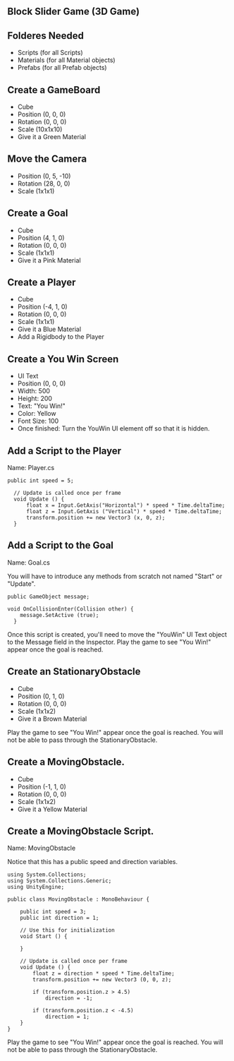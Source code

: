 ## Block Slider Game (3D Game)

## Folderes Needed

- Scripts (for all Scripts)
- Materials (for all Material objects)
- Prefabs (for all Prefab objects)

## Create a GameBoard

- Cube
- Position (0, 0, 0)
- Rotation (0, 0, 0)
- Scale (10x1x10)
- Give it a Green Material

## Move the Camera

- Position (0, 5, -10)
- Rotation (28, 0, 0)
- Scale (1x1x1)

## Create a Goal

- Cube
- Position (4, 1, 0)
- Rotation (0, 0, 0)
- Scale (1x1x1)
- Give it a Pink Material

## Create a Player

- Cube
- Position (-4, 1, 0)
- Rotation (0, 0, 0)
- Scale (1x1x1)
- Give it a Blue Material
- Add a Rigidbody to the Player

## Create a You Win Screen

- UI Text
- Position (0, 0, 0)
- Width: 500
- Height: 200
- Text: "You Win!"
- Color: Yellow
- Font Size: 100
- Once finished: Turn the YouWin UI element off so that it is hidden.

## Add a Script to the Player

Name: Player.cs

    public int speed = 5;

	  // Update is called once per frame
	  void Update () {
		  float x = Input.GetAxis("Horizontal") * speed * Time.deltaTime;
		  float z = Input.GetAxis ("Vertical") * speed * Time.deltaTime;
		  transform.position += new Vector3 (x, 0, z);
	  }
    
## Add a Script to the Goal

Name: Goal.cs

You will have to introduce any methods from scratch not named "Start" or "Update".

  	public GameObject message;

  	void OnCollisionEnter(Collision other) {
	  	message.SetActive (true);
	  }

Once this script is created, you'll need to move the "YouWin" UI Text object to the Message field in the Inspector. Play the game to see "You Win!" appear once the goal is reached.
    
## Create an StationaryObstacle

- Cube
- Position (0, 1, 0)
- Rotation (0, 0, 0)
- Scale (1x1x2)
- Give it a Brown Material

 Play the game to see "You Win!" appear once the goal is reached. You will not be able to pass through the StationaryObstacle.

## Create a MovingObstacle.

- Cube
- Position (-1, 1, 0)
- Rotation (0, 0, 0)
- Scale (1x1x2)
- Give it a Yellow Material

## Create a MovingObstacle Script.

Name: MovingObstacle

Notice that this has a public speed and direction variables.

    using System.Collections;
    using System.Collections.Generic;
    using UnityEngine;

    public class MovingObstacle : MonoBehaviour {

        public int speed = 3;
        public int direction = 1;

        // Use this for initialization
        void Start () {
            
        }
        
        // Update is called once per frame
        void Update () {
            float z = direction * speed * Time.deltaTime;
            transform.position += new Vector3 (0, 0, z);

            if (transform.position.z > 4.5)
                direction = -1;

            if (transform.position.z < -4.5)
                direction = 1;
        }
    }


 Play the game to see "You Win!" appear once the goal is reached. You will not be able to pass through the StationaryObstacle.
